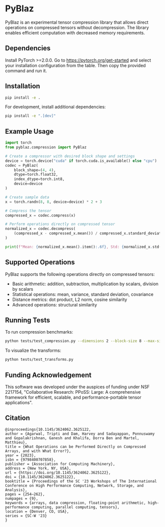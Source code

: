 # PyBlaz

PyBlaz is an experimental tensor compression library that allows direct operations on compressed tensors without decompression. The library enables efficient computation with decreased memory requirements.

## Dependencies

Install PyTorch >=2.0.0. Go to https://pytorch.org/get-started and select your installation configuration from the table. Then copy the provided command and run it.

## Installation

```bash
pip install -e .
```

For development, install additional dependencies:

```bash
pip install -e ".[dev]"
```

## Example Usage

```python
import torch
from pyblaz.compression import PyBlaz

# Create a compressor with desired block shape and settings
device = torch.device("cuda" if torch.cuda.is_available() else "cpu")
codec = PyBlaz(
    block_shape=(4, 4),
    dtype=torch.float32,
    index_dtype=torch.int8,
    device=device
)

# Create sample data
x = torch.randn(8, 8, device=device) * 2 + 3

# Compress the tensor
compressed_x = codec.compress(x)

# Perform operations directly on compressed tensor
normalized_x = codec.decompress(
    (compressed_x - compressed_x.mean()) / compressed_x.standard_deviation()
)

print(f"Mean: {normalized_x.mean().item():.6f}, Std: {normalized_x.std(correction=0).item():.6f}")
```

## Supported Operations

PyBlaz supports the following operations directly on compressed tensors:

- Basic arithmetic: addition, subtraction, multiplication by scalars, division by scalars
- Statistical operations: mean, variance, standard deviation, covariance
- Distance metrics: dot product, L2 norm, cosine similarity
- Advanced operations: structural similarity

## Running Tests

To run compression benchmarks:

```bash
python tests/test_compression.py --dimensions 2 --block-size 8 --max-size 256
```

To visualize the transforms:

```bash
python tests/test_transforms.py
```

## Funding Acknowledgement
This software was developed under the auspices of funding
under NSF 2217154, "Collaborative Research: PPoSS: Large: A comprehensive framework for efficient, scalable, and performance-portable tensor applications". 

## Citation
```
@inproceedings{10.1145/3624062.3625122,
author = {Agarwal, Tripti and Dam, Harvey and Sadayappan, Ponnuswamy and Gopalakrishnan, Ganesh and Khalifa, Dorra Ben and Martel, Matthieu},
title = {What Operations can be Performed Directly on Compressed Arrays, and with What Error?},
year = {2023},
isbn = {9798400707858},
publisher = {Association for Computing Machinery},
address = {New York, NY, USA},
url = {https://doi.org/10.1145/3624062.3625122},
doi = {10.1145/3624062.3625122},
booktitle = {Proceedings of the SC '23 Workshops of The International Conference on High Performance Computing, Network, Storage, and Analysis},
pages = {254–262},
numpages = {9},
keywords = {arrays, data compression, floating-point arithmetic, high-performance computing, parallel computing, tensors},
location = {Denver, CO, USA},
series = {SC-W '23}
}
```
